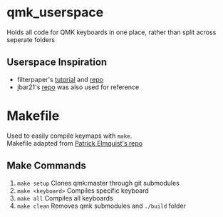 # qmk_userspace
Holds all code for QMK keyboards in one place, rather than split across seperate folders

## Userspace Inspiration
- filterpaper's [tutorial](https://filterpaper.github.io/qmk/userspace) and [repo](https://github.com/filterpaper/qmk_userspace) 
- jbar21's [repo](https://github.com/jbarr21/qmk_userspace) was also used for reference

# Makefile
Used to easily compile keymaps with `make`. \
Makefile adapted from [Patrick Elmquist's repo](https://github.com/patrick-elmquist/keymaps)

## Make Commands
1. `make setup`
Clones qmk:master through git submodules
2. `make <keyboard>`
Compiles specific keyboard
3. `make all`
Compiles all keyboards
3. `make clean`
Removes qmk submodules and `./build` folder
